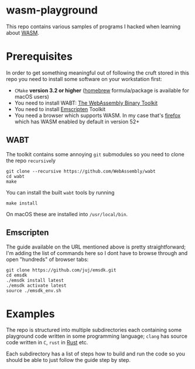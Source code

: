 # wasm-playground

This repo contains various samples of programs I hacked when learning about [WASM](https://webassembly.org/).

# Prerequisites

In order to get something meaningful out of following the cruft stored in this repo you need to install some software on your workstation first:

* `CMake` **version 3.2 or higher** ([homebrew](https://brew.sh/) formula/package is available for macOS users)
* You need to install WABT: [The WebAssembly Binary Toolkit](https://github.com/WebAssembly/wabt)
* You need to install [Emscripten](https://kripken.github.io/emscripten-site/docs/getting_started/downloads.html) Toolkit
* You need a browser which supports WASM. In my case that's [firefox](https://www.mozilla.org/en-GB/firefox/new/) which has WASM enabled by default in version 52+

## WABT

The toolkit contains some annoying `git` submodules so you need to clone the repo `recursive`ly

```
git clone --recursive https://github.com/WebAssembly/wabt
cd wabt
make
```

You can install the built `wabt` tools by running
```
make install
```
On macOS these are installed into `/usr/local/bin`.

## Emscripten

The guide available on the URL mentioned above is pretty straightforward; I'm adding the list of commands here so I dont have to browse through and open "hundreds" of browser tabs:

```
git clone https://github.com/juj/emsdk.git
cd emsdk
./emsdk install latest
./emsdk activate latest
source ./emsdk_env.sh
```

# Examples

The repo is structured into multiple subdirectories each containing some playground code written in some programming language; `clang` has source code written in `C`, `rust` in [Rust](https://www.rust-lang.org/) etc.

Each subdirectory has a list of steps how to build and run the code so you should be able to just follow the guide step by step.
